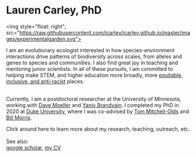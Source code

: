 # Lauren Carley, PhD

<img style="float: right"; src="https://raw.githubusercontent.com/icarley/icarley.github.io/master/images/experimentalgarden.svg">

I am an evolutionary ecologist interested in how species-environment interactions drive patterns of biodiversity across scales, from alleles and genes to species and communities. I also find great joy in teaching and mentoring junior scientists. In all of these pursuits, I am committed to helping make STEM, and higher education more broadly, more [equitable, inclusive, and anti-racist](https://sites.duke.edu/biodiversity/) places.<br />
<br />

Currently, I am a postdoctoral researcher at the University of Minnesota, working with [Dave Moeller](https://moellerlab.wordpress.com/) and [Yaniv Brandvain](https://brandvainlab.wordpress.com/). I completed my PhD in 2020 at [Duke University](https://ecology.duke.edu/), where I was co-advised by [Tom Mitchell-Olds](https://sites.duke.edu/tmolab/) and [Bill Morris](https://scholars.duke.edu/person/wfmorris).<br />

Click around here to learn more about my research, teaching, outreach, etc.<br />
<br />
See also:<br />
[google scholar](https://scholar.google.com/citations?user=gSyY0jQAAAAJ&hl=en), [my CV](http://bit.ly/32lDvuF)
